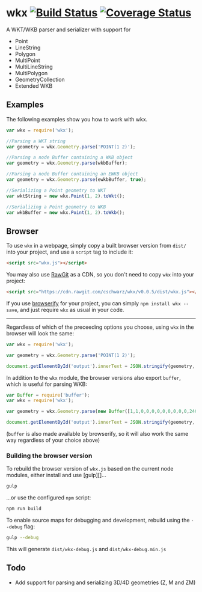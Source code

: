 wkx [![Build Status](https://travis-ci.org/cschwarz/wkx.svg?branch=master)](https://travis-ci.org/cschwarz/wkx) [![Coverage Status](https://coveralls.io/repos/cschwarz/wkx/badge.svg?branch=master)](https://coveralls.io/r/cschwarz/wkx?branch=master)
========

A WKT/WKB parser and serializer with support for

- Point
- LineString
- Polygon
- MultiPoint
- MultiLineString
- MultiPolygon
- GeometryCollection
- Extended WKB

Examples
--------

The following examples show you how to work with wkx.

```javascript
var wkx = require('wkx');

//Parsing a WKT string
var geometry = wkx.Geometry.parse('POINT(1 2)');

//Parsing a node Buffer containing a WKB object
var geometry = wkx.Geometry.parse(wkbBuffer);

//Parsing a node Buffer containing an EWKB object
var geometry = wkx.Geometry.parse(ewkbBuffer, true);

//Serializing a Point geometry to WKT
var wktString = new wkx.Point(1, 2).toWkt();

//Serializing a Point geometry to WKB
var wkbBuffer = new wkx.Point(1, 2).toWkb();
```

Browser
-------

To use `wkx` in a webpage, simply copy a built browser version from `dist/` into your project, and use a `script` tag
to include it:
```html
<script src="wkx.js"></script>
```

You may also use [RawGit][] as a CDN, so you don't need to copy `wkx` into your project:
```html
<script src="https://cdn.rawgit.com/cschwarz/wkx/v0.0.5/dist/wkx.js"></script>
```

If you use [browserify][] for your project, you can simply `npm install wkx --save`, and just require `wkx` as usual in
your code.

----

Regardless of which of the preceeding options you choose, using `wkx` in the browser will look the same:
```javascript
var wkx = require('wkx');

var geometry = wkx.Geometry.parse('POINT(1 2)');

document.getElementById('output').innerText = JSON.stringify(geometry, null, '  ');
```

In addition to the `wkx` module, the browser versions also export `buffer`, which is useful for parsing WKB:
```javascript
var Buffer = require('buffer');
var wkx = require('wkx');

var geometry = wkx.Geometry.parse(new Buffer([1,1,0,0,0,0,0,0,0,0,0,240,63,0,0,0,0,0,0,0,64]));

document.getElementById('output').innerText = JSON.stringify(geometry, null, '  ');
```

(`buffer` is also made available by browserify, so it will also work the same way regardless of your choice above)

[RawGit]: http://rawgit.com/
[browserify]: http://browserify.org/

### Building the browser version ###

To rebuild the browser version of `wkx.js` based on the current node modules, either install and use [gulp][]...
```bash
gulp
```

...or use the configured `npm` script:
```bash
npm run build
```

To enable source maps for debugging and development, rebuild using the `--debug` flag:
```bash
gulp --debug
```

This will generate `dist/wkx-debug.js` and `dist/wkx-debug.min.js`

Todo
----

- Add support for parsing and serializing 3D/4D geometries (Z, M and ZM)
